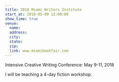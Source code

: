 ```yaml
---
title: 2018 Miami Writers Institute
start_at: 2018-05-09 12:00:00
show_time: true
venue:
  name:
  address:
  city:
  state:
  zip:
  link: www.miamibookfair.com
---
```



Intensive Creative Writing Conference: May 9-11, 2018

I will be teaching a 4-day fiction workshop.&nbsp;